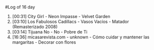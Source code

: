 #Log of 16 day

1. [00:31] City Girl - Neon Impasse - Velvet Garden
1. [03:10] Los Fabulosos Cadillacs - Vasos Vacíos - Matador (Remasterizado 2008)
1. [03:14] Tijuana No - No - Pobre de Ti
1. [16:36] micasarevista.com - unknown - Cómo cuidar y mantener las margaritas - Decorar con flores
